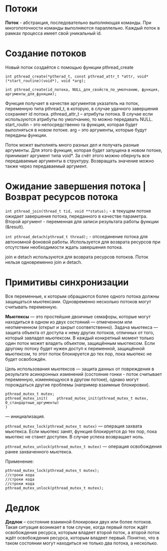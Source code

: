 # Потоки

**Поток** - абстракция, последовательно выполняющая команды. При многопоточности команды выполняются параллельно. Каждый поток в рамках процесса имеет свой уникальный id.


# Создание потоков
Новый поток создаётся с помощью функции pthread_create
```
int pthread_create(*ptherad_t, const pthread_attr_t *attr, void* (*start_routine)(void*), void *arg);
```

```
int pthread_create(id_потока, NULL_для_свойств_по_умолчанию, функция, аргументы_для_функции);
```
Функция получает в качестве аргументов указатель на поток, переменную типа pthread_t, в которую, в случае удачного завершения сохраняет id потока. pthread_attr_t – атрибуты потока. В случае если используются атрибуты по умолчанию, то можно передавать NULL. start_routin – это непосредственно та функция, которая будет выполняться в новом потоке. arg – это аргументы, которые будут переданы функции.

Поток может выполнять много разных дел и получать разные аргументы. Для этого функция, которая будет запущена в новом потоке, принимает аргумент типа void*. За счёт этого можно обернуть все передаваемые аргументы в структуру. Возвращать значение можно также через передаваемый аргумент.

# Ожидание завершения потока | Возврат ресурсов потока

`int pthread_join(thread_t tid, void **status);` - в текущем потоке ожидает завершения потока, переданного в качестве параметра. Второй аргумент - переменная для записи результата работы функции (&result). 

`int pthread_detach(pthread_t thread);` - отсоединение потока для автономной фоновой работы. Используется для возврата ресурсов при отсутствии необходимости ждать завершения потока.

join и detach используются для возврата ресурсов потоков. Поток нельзя одновременно join и detach.

# Примитивы синхронизации

Все переменные, к которым обращаются более одного потока должны защищаться мьютексами. Одновременно несколько потоков могут считывать переменную.

**Мьютексы** — это простейшие двоичные семафоры, которые могут находиться в одном из двух состояний — отмеченном или неотмеченном (открыт и закрыт соответственно). Задача мьютекса — защита объекта от доступа к нему других потоков, отличных от того, который завладел мьютексом. В каждый конкретный момент только один поток может владеть объектом, защищённым мьютексом. Если другому потоку будет нужен доступ к переменной, защищённой мьютексом, то этот поток блокируется до тех пор, пока мьютекс не будет освобождён.

Цель использования мьютексов — защита данных от повреждения в результате асинхронных изменений (состояние гонки - поток считывает переменную, изменяющуюся в другом потоке), однако могут порождаться другие проблемы (например взаимные блокировки).

```
pthread_mutex_t mutex;
pthread_mutex_init(    pthread_mutex_init(pthread_mutex_t mutex, 0_стандартные_аргументы)
)
```
 — инициализация.

`pthread_mutex_lock(pthread_mutex_t mutex)` — операция захвата мьютекса. Если мьютекс занят, функция блокируется до тех пор, пока мьютекс не станет доступен. В случае успеха возвращает ноль.

`pthread_mutex_unlock(pthread_mutex_t mutex)` — операция освобождения ранее захваченного мьютекса.

Применение:
```
pthread_mutex_lock(pthread_mutex_t mutex);
//строки кода
//строки кода
//строки кода
pthread_mutex_unlock(pthread_mutex_t mutex);
```

# Дедлок    

**Дедлок** – состояние взаимной блокировки двух или более потоков. Такая ситуация возникает в том случае, когда первый поток ждёт освобождения ресурса, которым владеет второй поток, а второй поток ждёт освобождения ресурса, которым владеет первый. Понятно, что в таком состоянии могут находиться не только два потока, а несколько.